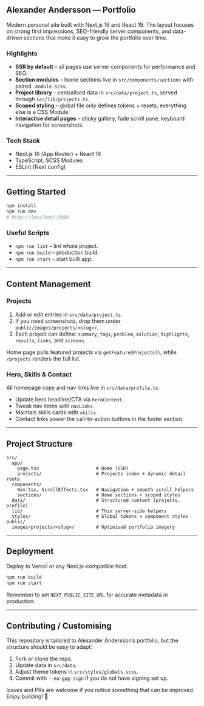 ## Alexander Andersson — Portfolio

Modern personal site built with Next.js 16 and React 19. The layout focuses on strong first impressions, SEO-friendly server components, and data-driven sections that make it easy to grow the portfolio over time.

### Highlights

- **SSR by default** – all pages use server components for performance and SEO.
- **Section modules** – home sections live in `src/components/sections` with paired `.module.scss`.
- **Project library** – centralised data in `src/data/project.ts`, served through `src/lib/projects.ts`.
- **Scoped styling** – global file only defines tokens + resets; everything else is a CSS Module.
- **Interactive detail pages** – sticky gallery, fade scroll pane, keyboard navigation for screenshots.

### Tech Stack

- Next.js 16 (App Router) + React 19
- TypeScript, SCSS Modules
- ESLint (Next config)

---

## Getting Started

```bash
npm install
npm run dev
# http://localhost:3000
```

### Useful Scripts

- `npm run lint` – lint whole project.
- `npm run build` – production build.
- `npm run start` – start built app.

---

## Content Management

### Projects

1. Add or edit entries in `src/data/project.ts`.
2. If you need screenshots, drop them under `public/images/projects/<slug>/`.
3. Each project can define: `summary`, `tags`, `problem`, `solution`, `highlights`, `results`, `links`, and `screens`.

Home page pulls featured projects via `getFeaturedProjects()`, while `/projects` renders the full list.

### Hero, Skills & Contact

All homepage copy and nav links live in `src/data/profile.ts`.

- Update hero headline/CTA via `heroContent`.
- Tweak nav items with `navLinks`.
- Maintain skills cards with `skills`.
- Contact links power the call-to-action buttons in the footer section.

---

## Project Structure

```
src/
  app/
    page.tsx                     # Home (SSR)
    projects/                    # Projects index + dynamic detail route
  components/
    Nav.tsx, ScrollEffects.tsx   # Navigation + smooth scroll helpers
    sections/                    # Home sections + scoped styles
  data/                          # Structured content (projects, profile)
  lib/                           # Thin server-side helpers
  styles/                        # Global tokens + component styles
public/
  images/projects/<slug>/        # Optimised portfolio imagery
```

---

## Deployment

Deploy to Vercel or any Next.js-compatible host.

```bash
npm run build
npm run start
```

Remember to set `NEXT_PUBLIC_SITE_URL` for accurate metadata in production.

---

## Contributing / Customising

This repository is tailored to Alexander Andersson’s portfolio, but the structure should be easy to adapt:

1. Fork or clone the repo.
2. Update data in `src/data`.
3. Adjust theme tokens in `src/styles/globals.scss`.
4. Commit with `--no-gpg-sign` if you do not have signing set up.

Issues and PRs are welcome if you notice something that can be improved. Enjoy building! 🚀
